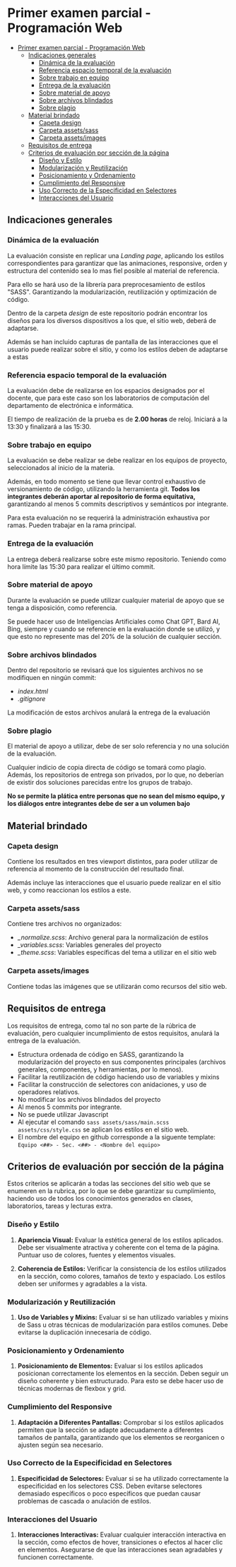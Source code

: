 # Primer examen parcial - Programación Web

- [Primer examen parcial - Programación Web](#primer-examen-parcial---programación-web)
  - [Indicaciones generales](#indicaciones-generales)
    - [Dinámica de la evaluación](#dinámica-de-la-evaluación)
    - [Referencia espacio temporal de la evaluación](#referencia-espacio-temporal-de-la-evaluación)
    - [Sobre trabajo en equipo](#sobre-trabajo-en-equipo)
    - [Entrega de la evaluación](#entrega-de-la-evaluación)
    - [Sobre material de apoyo](#sobre-material-de-apoyo)
    - [Sobre archivos blindados](#sobre-archivos-blindados)
    - [Sobre plagio](#sobre-plagio)
  - [Material brindado](#material-brindado)
    - [Capeta design](#capeta-design)
    - [Carpeta assets/sass](#carpeta-assetssass)
    - [Carpeta assets/images](#carpeta-assetsimages)
  - [Requisitos de entrega](#requisitos-de-entrega)
  - [Criterios de evaluación por sección de la página](#criterios-de-evaluación-por-sección-de-la-página)
    - [Diseño y Estilo](#diseño-y-estilo)
    - [Modularización y Reutilización](#modularización-y-reutilización)
    - [Posicionamiento y Ordenamiento](#posicionamiento-y-ordenamiento)
    - [Cumplimiento del Responsive](#cumplimiento-del-responsive)
    - [Uso Correcto de la Especificidad en Selectores](#uso-correcto-de-la-especificidad-en-selectores)
    - [Interacciones del Usuario](#interacciones-del-usuario)


## Indicaciones generales

### Dinámica de la evaluación

La evaluación consiste en replicar una *Landing page*, aplicando los estilos correspondientes para garantizar que las animaciones, responsive, orden y estructura del contenido sea lo mas fiel posible al material de referencia.

Para ello se hará uso de la librería para preprocesamiento de estilos "SASS". Garantizando la modularización, reutilización y optimización de código.

Dentro de la carpeta *design* de este repositorio podrán encontrar los diseños para los diversos dispositivos a los que, el sitio web, deberá de adaptarse.

Además se han incluido capturas de pantalla de las interacciones que el usuario puede realizar sobre el sitio, y como los estilos deben de adaptarse a estas

### Referencia espacio temporal de la evaluación

La evaluación debe de realizarse en los espacios designados por el docente, que para este caso son los laboratorios de computación del departamento de electrónica e informática.

El tiempo de realización de la prueba es de **2.00 horas** de reloj. Iniciará a la 13:30 y finalizará a las 15:30.

### Sobre trabajo en equipo

La evaluación se debe realizar se debe realizar en los equipos de proyecto, seleccionados al inicio de la materia.

Además, en todo momento se tiene que llevar control exhaustivo de versionamiento de código, utilizando la herramienta git. **Todos los integrantes deberán aportar al repositorio de forma equitativa,** garantizando al menos 5 commits descriptivos y semánticos por integrante.

Para esta evaluación no se requerirá la administración exhaustiva por ramas. Pueden trabajar en la rama principal. 

### Entrega de la evaluación

La entrega deberá realizarse sobre este mismo repositorio. Teniendo como hora límite las 15:30 para realizar el último commit.

### Sobre material de apoyo

Durante la evaluación se puede utilizar cualquier material de apoyo que se tenga a disposición, como referencia.

Se puede hacer uso de Inteligencias Artificiales como Chat GPT, Bard AI, Bing, siempre y cuando se referencie en la evaluación donde se utilizó, y que esto no represente mas del 20% de la solución de cualquier sección. 

### Sobre archivos blindados 

Dentro del repositorio se revisará que los siguientes archivos no se modifiquen en ningún commit:

- *index.html*
- *.gitignore*

La modificación de estos archivos anulará la entrega de la evaluación

### Sobre plagio

El material de apoyo a utilizar, debe de ser solo referencia y no una solución de la evaluación.

Cualquier indicio de copia directa de código se tomará como plagio. Además, los repositorios de entrega son privados, por lo que, no deberían de existir dos soluciones parecidas entre los grupos de trabajo.

**No se permite la plática entre personas que no sean del mismo equipo, y los diálogos entre integrantes debe de ser a un volumen bajo**

## Material brindado

### Capeta design

Contiene los resultados en tres viewport distintos, para poder utilizar de referencia al momento de la construcción del resultado final.

Además incluye las interacciones que el usuario puede realizar en el sitio web, y como reaccionan los estilos a este.

### Carpeta assets/sass

Contiene tres archivos no organizados:

- *_normalize.scss*: Archivo general para la normalización de estilos
- *_variables.scss*: Variables generales del proyecto
- *_theme.scss*: Variables específicas del tema a utilizar en el sitio web

### Carpeta assets/images

Contiene todas las imágenes que se utilizarán como recursos del sitio web.

## Requisitos de entrega

Los requisitos de entrega, como tal no son parte de la rúbrica de evaluación, pero cualquier incumplimiento de estos requisitos, anulará la entrega de la evaluación.   

- Estructura ordenada de código en SASS, garantizando la modularización del proyecto en sus componentes principales (archivos generales, componentes, y herramientas, por lo menos).
- Facilitar la reutilización de código haciendo uso de variables y mixins
- Facilitar la construcción de selectores con anidaciones, y uso de operadores relativos.
- No modificar los archivos blindados del proyecto
- Al menos 5 commits por integrante.
- No se puede utilizar Javascript
- Al ejecutar el comando `sass assets/sass/main.scss assets/css/style.css` se aplican los estilos en el sitio web.
- El nombre del equipo en github corresponde a la siguente template: `Equipo <##> - Sec. <##> - <Nombre del equipo>`

## Criterios de evaluación por sección de la página

Estos criterios se aplicarán a todas las secciones del sitio web que se enumeren en la rubrica, por lo que se debe garantizar su cumplimiento, haciendo uso de todos los conocimientos generados en clases, laboratorios, tareas y lecturas extra.

### Diseño y Estilo

1. **Apariencia Visual:** Evaluar la estética general de los estilos aplicados. Debe ser visualmente atractiva y coherente con el tema de la página. Puntuar uso de colores, fuentes y elementos visuales.

2. **Coherencia de Estilos:** Verificar la consistencia de los estilos utilizados en la sección, como colores, tamaños de texto y espaciado. Los estilos deben ser uniformes y agradables a la vista.

### Modularización y Reutilización

1. **Uso de Variables y Mixins:** Evaluar si se han utilizado variables y mixins de Sass u otras técnicas de modularización para estilos comunes. Debe evitarse la duplicación innecesaria de código.

### Posicionamiento y Ordenamiento

1. **Posicionamiento de Elementos:** Evaluar si los estilos aplicados posicionan correctamente los elementos en la sección. Deben seguir un diseño coherente y bien estructurado. Para esto se debe hacer uso de técnicas modernas de flexbox y grid.

### Cumplimiento del Responsive

1. **Adaptación a Diferentes Pantallas:** Comprobar si los estilos aplicados permiten que la sección se adapte adecuadamente a diferentes tamaños de pantalla, garantizando que los elementos se reorganicen o ajusten según sea necesario.

### Uso Correcto de la Especificidad en Selectores

1. **Especificidad de Selectores:** Evaluar si se ha utilizado correctamente la especificidad en los selectores CSS. Deben evitarse selectores demasiado específicos o poco específicos que puedan causar problemas de cascada o anulación de estilos.

### Interacciones del Usuario

1. **Interacciones Interactivas:** Evaluar cualquier interacción interactiva en la sección, como efectos de hover, transiciones o efectos al hacer clic en elementos. Asegurarse de que las interacciones sean agradables y funcionen correctamente.
